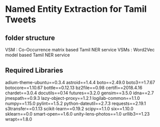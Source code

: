 # Named Entity Extraction for Tamil Tweets 


## folder structure

VSM : Co-Occurrence matrix based Tamil NER service
VSMs : Word2Vec model based Tamil NER service

## Required Libraries
adium-theme-ubuntu==0.3.4
astroid==1.4.4
boto==2.49.0
boto3==1.7.67
botocore==1.10.67
bottle==0.12.13
bz2file==0.98
certifi==2018.4.16
chardet==3.0.4
docutils==0.14
futures==3.2.0
gensim==3.5.0
idna==2.7
jmespath==0.9.3
lazy-object-proxy==1.2.1
logilab-common==1.1.0
numpy==1.15.0
pylint==1.5.2
python-dateutil==2.7.3
requests==2.19.1
s3transfer==0.1.13
scikit-learn==0.19.2
scipy==1.1.0
six==1.10.0
sklearn==0.0
smart-open==1.6.0
unity-lens-photos==1.0
urllib3==1.23
wrapt==1.8.0



